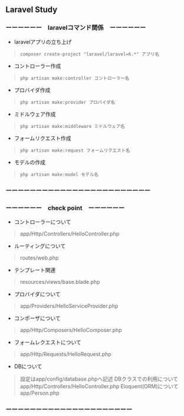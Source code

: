 ## Laravel Study


### ーーーーーー　laravelコマンド関係　ーーーーーー
+ laravelアプリの立ち上げ
> `composer create-project "laravel/laravel=6.*" アプリ名`

+ コントローラー作成
> `php artisan make:controller コントローラー名`

+ プロバイダ作成
> `php artisan make:provider プロバイダ名`

+ ミドルウェア作成
> `php artisan make:middleware ミドルウェア名`

+ フォームリクエスト作成
> `php artisan make:request フォームリクエスト名`

+ モデルの作成
> `php artisan make:model モデル名`
### ーーーーーーーーーーーーーーーーーーーーーーーー



### ーーーーーー　check point　ーーーーーー
+ コントローラーについて
> app/Http/Controllers/HelloController.php

+ ルーティングについて
> routes/web.php

+ テンプレート関連
> resources/views/base.blade.php

+ プロバイダについて
> app/Providers/HelloServiceProvider.php

+ コンポーザについて
> app/Http/Composers/HelloComposer.php

+ フォームレクエストについて
> app/Http/Requests/HelloRequest.php

+ DBについて
> 設定はapp/config/database.phpへ記述
> DBクラスでの利用について
> app/Http/Controllers/HelloController.php
> Eloquent(ORM)について
> app/Person.php

### ーーーーーーーーーーーーーーーーーーーーー
